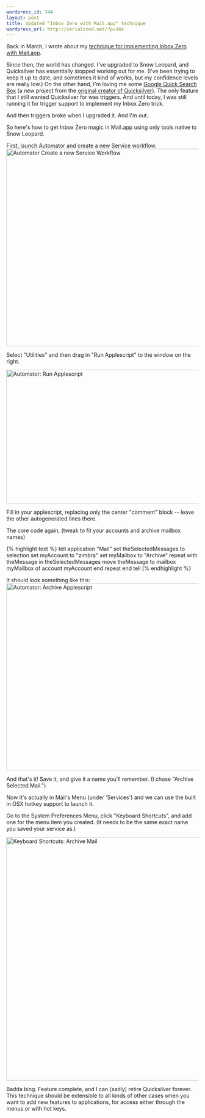 ```yaml
--- 
wordpress_id: 344
layout: post
title: Updated "Inbox Zero with Mail.app" technique
wordpress_url: http://serialized.net/?p=344
---
```

Back in March, I wrote about my <a href="http://serialized.net/2009/03/my-approach-to-inbox-zero-with-mailapp/">technique for implementing Inbox Zero with Mail.app</a>.

Since then, the world has changed. I've upgraded to Snow Leopard, and Quicksilver has essentially stopped working out for me. (I've been trying to keep it up to date, and sometimes it kind of works, but my confidence levels are really low.) On the other hand, I'm loving me some <a href="http://code.google.com/p/qsb-mac/">Google Quick Search Box</a> (a new project from the <a href="http://www.cultofmac.com/quicksilver-is-sort-of-dead-long-live-google-quick-search-box/6986">original creator of Quicksilver</a>). The only feature that I still wanted Quicksilver for was triggers. And until today, I was still running it for trigger support to implement my Inbox Zero trick.

And then triggers broke when I upgraded it. And I'm out.

So here's how to get Inbox Zero magic in Mail.app using only tools native to Snow Leopard.

First, launch Automator and create a new Service workflow.
<img src="http://serialized.net/wp-content/uploads/2009/12/Automator_select_service.jpg" alt="Automator Create a new Service Workflow" title="Automator Create a new Service Workflow" width="556" height="517" class="aligncenter size-full wp-image-345" />

Select "Utilities" and then drag in "Run Applescript" to the window on the right.

<img src="http://serialized.net/wp-content/uploads/2009/12/automator-drag-run-applescript.jpg" alt="Automator: Run Applescript" title="Automator: Run Applescript" width="532" height="350" class="aligncenter size-full wp-image-346" />

Fill in your applescript, replacing only the center "comment" block -- leave the other autogenerated lines there.

The core code again, (tweak to fit your accounts and archive mailbox names)

{% highlight text %}
    tell application "Mail"
        set theSelectedMessages to selection
        set myAccount to "zimbra"
        set myMailbox to "Archive"
        repeat with theMessage in theSelectedMessages
            move theMessage to mailbox myMailbox of account myAccount
        end repeat
    end tell
[% endhighlight %}

It should look something like this:
<img src="http://serialized.net/wp-content/uploads/2009/12/automator_archive.jpg" alt="Automator: Archive Applescript" title="Automator: Archive Applescript" width="586" height="490" class="aligncenter size-full wp-image-349" />

And that's it! Save it, and give it a name you'll remember. (I chose "Archive Selected Mail.")

Now it's actually in Mail's Menu (under 'Services') and we can use the built in OSX hotkey support to launch it.

Go to the System Preferences Menu, click "Keyboard Shortcuts", and add one for the menu item you created. (It needs to be the same exact name you saved your service as.)

<img src="http://serialized.net/wp-content/uploads/2009/12/Keyboard-Shortcuts-Archive-Mail.jpg" alt="Keyboard Shortcuts: Archive Mail" title="Keyboard Shortcuts: Archive Mail" width="708" height="637" class="aligncenter size-full wp-image-350" />

Badda bing. Feature complete, and I can (sadly) retire Quicksilver forever. This technique should be extensible to all kinds of other cases when you want to add new features to applications, for access either through the menus or with hot keys.


